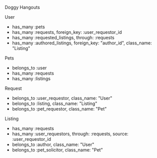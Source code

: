 Doggy Hangouts

User 
- has_many :pets
- has_many :requests, foreign_key: :user_requestor_id 
- has_many :requested_listings, through: :requests
- has_many :authored_listings, foreign_key: "author_id", class_name: "Listing"

Pets 
- belongs_to :user
- has_many :requests
- has_many :listings 

Request
- belongs_to :user_requestor, class_name: "User"
- belongs_to :listing, class_name: "Listing" 
- belongs_to :pet_requestor, class_name: "Pet" 

Listing
- has_many :requests
- has_many :user_requestors, through: :requests, source: :user_requestor_id
- belongs_to :author, class_name: "User"
- belongs_to :pet_solicitor, class_name: "Pet" 

<!-- - has_many :listing_tags 
- has_many :tags, through: :listing_tags  -->

<!-- Listing_tag
- belongs_to :listing
- belongs_to :tag  -->
